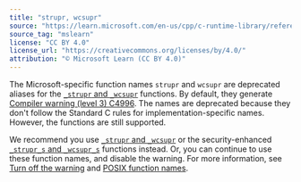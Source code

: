 ```yaml
---
title: "strupr, wcsupr"
source: "https://learn.microsoft.com/en-us/cpp/c-runtime-library/reference/strupr-wcsupr?view=msvc-170"
source_tag: "mslearn"
license: "CC BY 4.0"
license_url: "https://creativecommons.org/licenses/by/4.0/"
attribution: "© Microsoft Learn (CC BY 4.0)"
---
```

The Microsoft-specific function names `strupr` and `wcsupr` are deprecated aliases for the [`_strupr` and `_wcsupr`](https://learn.microsoft.com/en-us/cpp/c-runtime-library/reference/strupr-strupr-l-mbsupr-mbsupr-l-wcsupr-l-wcsupr?view=msvc-170) functions. By default, they generate [Compiler warning (level 3) C4996](https://learn.microsoft.com/en-us/cpp/error-messages/compiler-warnings/compiler-warning-level-3-c4996?view=msvc-170). The names are deprecated because they don't follow the Standard C rules for implementation-specific names. However, the functions are still supported.

We recommend you use [`_strupr` and `_wcsupr`](https://learn.microsoft.com/en-us/cpp/c-runtime-library/reference/strupr-strupr-l-mbsupr-mbsupr-l-wcsupr-l-wcsupr?view=msvc-170) or the security-enhanced [`_strupr_s` and `_wcsupr_s`](https://learn.microsoft.com/en-us/cpp/c-runtime-library/reference/strupr-s-strupr-s-l-mbsupr-s-mbsupr-s-l-wcsupr-s-wcsupr-s-l?view=msvc-170) functions instead. Or, you can continue to use these function names, and disable the warning. For more information, see [Turn off the warning](https://learn.microsoft.com/en-us/cpp/error-messages/compiler-warnings/compiler-warning-level-3-c4996?view=msvc-170#turn-off-the-warning) and [POSIX function names](https://learn.microsoft.com/en-us/cpp/error-messages/compiler-warnings/compiler-warning-level-3-c4996?view=msvc-170#posix-function-names).